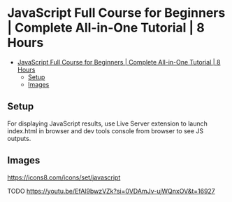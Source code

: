 # JavaScript Full Course for Beginners | Complete All-in-One Tutorial | 8 Hours

- [JavaScript Full Course for Beginners | Complete All-in-One Tutorial | 8 Hours](#javascript-full-course-for-beginners--complete-all-in-one-tutorial--8-hours)
  - [Setup](#setup)
  - [Images](#images)

## Setup

For displaying JavaScript results, use Live Server extension to launch index.html in browser and dev tools console from browser to see JS outputs.

## Images

https://icons8.com/icons/set/javascript

TODO https://youtu.be/EfAl9bwzVZk?si=0VDAmJv-ujWQnxOV&t=16927

